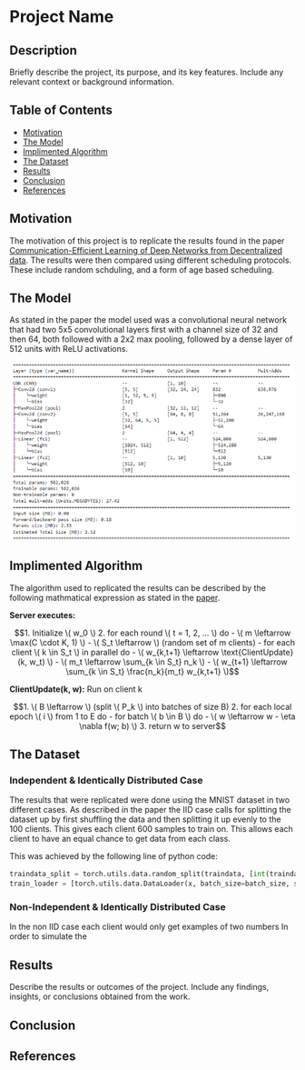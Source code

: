 # Project Name

## Description

Briefly describe the project, its purpose, and its key features. Include any relevant context or background information.

## Table of Contents

- [Motivation](#motivation)
- [The Model](#model)
- [Implimented Algorithm](#algorithm)
- [The Dataset](#dataset)
- [Results](#results)
- [Conclusion](#conclusion)
- [References](#references)

## Motivation

The motivation of this project is to replicate the results found in the paper [Communication-Efficient Learning of Deep Networks from Decentralized data](https://arxiv.org/abs/1602.05629). The results were then compared using different scheduling
protocols. These include random schduling, and a form of age based scheduling.

## The Model

As stated in the paper the model used was a convolutional neural network that had two 5x5 convolutional layers first with a channel size of 32 and then 64, both followed with a 2x2 max pooling, followed by a dense layer of 512 units with ReLU activations. 
  
  ![Model Structure](images/CNNStructure.png)

## Implimented Algorithm
The algorithm used to replicated the results can be described by the following mathmatical expression as stated in the [paper](https://arxiv.org/abs/1602.05629).

**Server executes:**
```math
1. Initialize \( w_0 \)
2. for each round \( t = 1, 2, ... \) do
   - \( m \leftarrow \max(C \cdot K, 1) \)
   - \( S_t \leftarrow \) (random set of m clients)
   - for each client \( k \in S_t \) in parallel do
     - \( w_{k,t+1} \leftarrow \text{ClientUpdate}(k, w_t) \)
   - \( m_t \leftarrow \sum_{k \in S_t} n_k \)
   - \( w_{t+1} \leftarrow \sum_{k \in S_t} \frac{n_k}{m_t} w_{k,t+1} \)
```
**ClientUpdate(k, w):** Run on client k
```math
1. \( B \leftarrow \) (split \( P_k \) into batches of size B)
2. for each local epoch \( i \) from 1 to E do
   - for batch \( b \in B \) do
     - \( w \leftarrow w - \eta \nabla f(w; b) \)
3. return w to server
```
## The Dataset

### Independent & Identically Distributed Case

The results that were replicated were done using the MNIST dataset in two different cases. As described in the paper the IID case calls for splitting the dataset up by first shuffling the data and then splitting it up evenly to the 100
clients. This gives each client 600 samples to train on. This allows each client to have an equal chance to get data from each class.

This was achieved by the following line of python code:

```python
traindata_split = torch.utils.data.random_split(traindata, [int(traindata.data.shape[0] / num_clients) for _ in range(num_clients)])
train_loader = [torch.utils.data.DataLoader(x, batch_size=batch_size, shuffle=True) for x in traindata_split]
```
### Non-Independent & Identically Distributed Case

In the non IID case each client would only get examples of two numbers
In order to simulate the 
## Results

Describe the results or outcomes of the project. Include any findings, insights, or conclusions obtained from the work.

## Conclusion

## References
